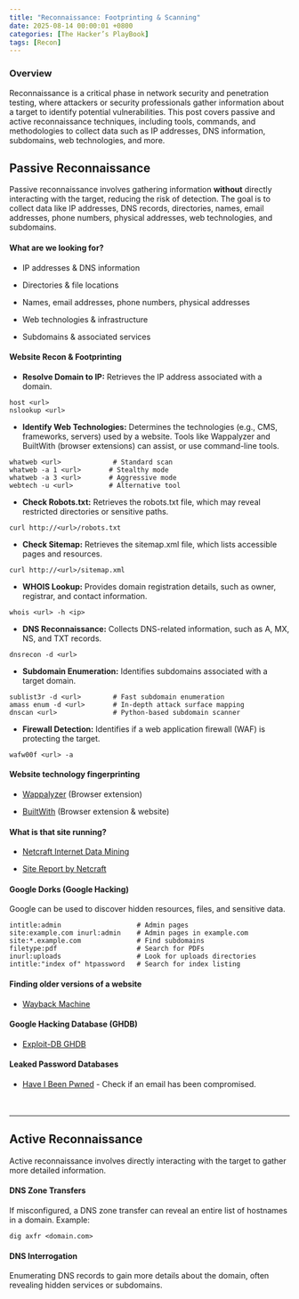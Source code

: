 ```yaml
---
title: "Reconnaissance: Footprinting & Scanning"
date: 2025-08-14 00:00:01 +0800
categories: [The Hacker’s PlayBook]
tags: [Recon]
---
```


### Overview
Reconnaissance is a critical phase in network security and penetration testing, where attackers or security professionals gather information about a target to identify potential vulnerabilities. This post covers passive and active reconnaissance techniques, including tools, commands, and methodologies to collect data such as IP addresses, DNS information, subdomains, web technologies, and more.

## Passive Reconnaissance
Passive reconnaissance involves gathering information **without** directly interacting with the target, reducing the risk of detection. The goal is to collect data like IP addresses, DNS records, directories, names, email addresses, phone numbers, physical addresses, web technologies, and subdomains.

#### What are we looking for?

- IP addresses & DNS information

- Directories & file locations

- Names, email addresses, phone numbers, physical addresses

- Web technologies & infrastructure

- Subdomains & associated services

#### Website Recon & Footprinting

- **Resolve Domain to IP:** Retrieves the IP address associated with a domain.

```shell
host <url>
nslookup <url>
```


- **Identify Web Technologies:** Determines the technologies (e.g., CMS, frameworks, servers) used by a website. Tools like Wappalyzer and BuiltWith (browser extensions) can assist, or use command-line tools.

```shell
whatweb <url>             # Standard scan
whatweb -a 1 <url>       # Stealthy mode
whatweb -a 3 <url>       # Aggressive mode
webtech -u <url>         # Alternative tool
```

- **Check Robots.txt:** Retrieves the robots.txt file, which may reveal restricted directories or sensitive paths.

```shell
curl http://<url>/robots.txt
```

- **Check Sitemap:** Retrieves the sitemap.xml file, which lists accessible pages and resources.

```shell
curl http://<url>/sitemap.xml
```

- **WHOIS Lookup:** Provides domain registration details, such as owner, registrar, and contact information.

```shell
whois <url> -h <ip>
```

- **DNS Reconnaissance:** Collects DNS-related information, such as A, MX, NS, and TXT records.

```shell
dnsrecon -d <url>
```

- **Subdomain Enumeration:** Identifies subdomains associated with a target domain.

```shell
sublist3r -d <url>        # Fast subdomain enumeration
amass enum -d <url>       # In-depth attack surface mapping
dnscan <url>              # Python-based subdomain scanner
```

- **Firewall Detection:** Identifies if a web application firewall (WAF) is protecting the target.

```shell
wafw00f <url> -a
```

#### Website technology fingerprinting

- [Wappalyzer](https://www.wappalyzer.com/apps/) (Browser extension)

- [BuiltWith](https://builtwith.com/) (Browser extension & website)

#### What is that site running?

- [Netcraft Internet Data Mining](https://www.netcraft.com/solutions/other-solutions/internet-data-research)

- [Site Report by Netcraft](https://sitereport.netcraft.com/)

#### Google Dorks (Google Hacking)
Google can be used to discover hidden resources, files, and sensitive data.

```
intitle:admin                   # Admin pages
site:example.com inurl:admin    # Admin pages in example.com
site:*.example.com              # Find subdomains
filetype:pdf                    # Search for PDFs
inurl:uploads                   # Look for uploads directories
intitle:"index of" htpassword   # Search for index listing
```

#### Finding older versions of a website

- [Wayback Machine](https://archive.org)

#### Google Hacking Database (GHDB)

- [Exploit-DB GHDB](https://www.exploit-db.com/google-hacking-database)

#### Leaked Password Databases

- [Have I Been Pwned](https://haveibeenpwned.com/) - Check if an email has been compromised.

ㅤ

---

## Active Reconnaissance
Active reconnaissance involves directly interacting with the target to gather more detailed information.

#### DNS Zone Transfers

If misconfigured, a DNS zone transfer can reveal an entire list of hostnames in a domain. Example:

```shell
dig axfr <domain.com>
```

#### DNS Interrogation

Enumerating DNS records to gain more details about the domain, often revealing hidden services or subdomains.


